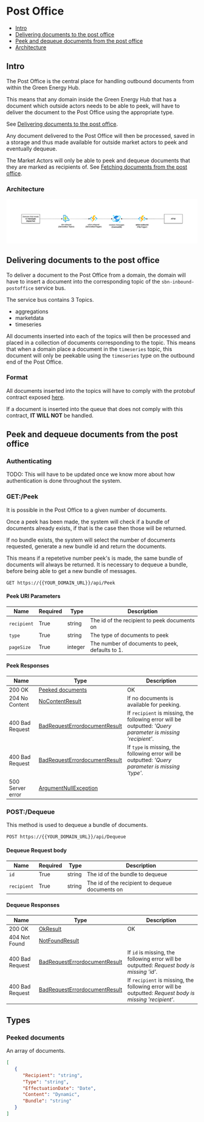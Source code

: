 # Post Office

- [Intro](#intro)
- [Delivering documents to the post office](#delivering-documents-to-the-post-office)
- [Peek and dequeue documents from the post office](#peek-and-dequeue-documents-from-the-post-office)
- [Architecture](#architecture)

## Intro

The Post Office is the central place for handling outbound documents from within the Green Energy Hub.

This means that any domain inside the Green Energy Hub that has a document which outside actors needs to be able to peek, will have to deliver the document to the Post Office using the appropriate type.

See [Delivering documents to the post office](#delivering-documents-to-the-post-office).

Any document delivered to the Post Office will then be processed, saved in a storage and thus made available for outside market actors to peek and eventually dequeue.

The Market Actors will only be able to peek and dequeue documents that they are marked as recipients of. See [Fetching documents from the post office](#peek-and-dequeue-documents-from-the-post-office).

### Architecture

![design](ARCHITECTURE.png)

## Delivering documents to the post office

To deliver a document to the Post Office from a domain, the domain will have to insert a document into the corresponding topic of the `sbn-inbound-postoffice` service bus.

The service bus contains 3 Topics.

- aggregations
- marketdata
- timeseries

All documents inserted into each of the topics will then be processed and placed in a collection of documents corresponding to the topic.
This means that when a domain place a document in the `timeseries` topic, this document will only be peekable using the `timeseries` type on the outbound end of the Post Office.

### Format

All documents inserted into the topics will have to comply with the protobuf contract exposed [here](source/Contracts/v1/Document.proto).

If a document is inserted into the queue that does not comply with this contract, **IT WILL NOT** be handled.

## Peek and dequeue documents from the post office

### Authenticating

TODO: This will have to be updated once we know more about how authentication is done throughout the system.

### GET:/Peek

It is possible in the Post Office to a given number of documents.

Once a peek has been made, the system will check if a bundle of documents already exists, if that is the case then those will be returned.

If no bundle exists, the system will select the number of documents requested, generate a new bundle id and return the documents.

This means if a repetetive number peek's is made, the same bundle of documents will always be returned.
It is necessary to dequeue a bundle, before being able to get a new bundle of messages.

````brainfuck
GET https://{{YOUR_DOMAIN_URL}}/api/Peek
````

#### Peek URI Parameters

| Name | Required |  Type | Description |
| --- | --- | --- | --- |
| `recipient` | True | string | The id of the recipient to peek documents on |
| `type` | True | string | The type of documents to peek |
| `pageSize` | True | integer | The number of documents to peek, defaults to 1. |

#### Peek Responses

| Name | Type | Description |
| --- | --- | --- |
| 200 OK | [Peeked documents](#peeked-documents) | OK |
| 204 No Content | [NoContentResult](https://docs.microsoft.com/en-us/dotnet/api/microsoft.aspnetcore.mvc.nocontentresult?view=aspnetcore-5.0) | If no documents is available for peeking. |
| 400 Bad Request | [BadRequestErrordocumentResult](https://docs.microsoft.com/en-us/dotnet/api/system.web.http.badrequesterrordocumentresult?view=aspnetcore-2.2) | If `recipient` is missing, the following error will be outputted: _'Query parameter is missing 'recipient'_. |
| 400 Bad Request | [BadRequestErrordocumentResult](https://docs.microsoft.com/en-us/dotnet/api/system.web.http.badrequesterrordocumentresult?view=aspnetcore-2.2) | If `type` is missing, the following error will be outputted: _'Query parameter is missing 'type'_. |
| 500 Server error | [ArgumentNullException](https://docs.microsoft.com/en-us/dotnet/api/system.argumentnullexception?view=net-5.0) ||

### POST:/Dequeue

This method is used to dequeue a bundle of documents.

````brainfuck
POST https://{{YOUR_DOMAIN_URL}}/api/Dequeue
````

#### Dequeue Request body

| Name | Required |  Type | Description |
| --- | --- | --- | --- |
| `id` | True | string | The id of the bundle to dequeue |
| `recipient` | True | string | The id of the recipient to dequeue documents on |

#### Dequeue Responses

| Name | Type | Description |
| --- | --- | --- |
| 200 OK | [OkResult](https://docs.microsoft.com/en-us/dotnet/api/microsoft.aspnetcore.mvc.okresult?view=aspnetcore-5.0) | OK |
| 404 Not Found | [NotFoundResult](https://docs.microsoft.com/en-us/dotnet/api/microsoft.aspnetcore.mvc.notfoundresult?view=aspnetcore-5.0) |
| 400 Bad Request | [BadRequestErrordocumentResult](https://docs.microsoft.com/en-us/dotnet/api/system.web.http.badrequesterrordocumentresult?view=aspnetcore-2.2) | If `id` is missing, the following error will be outputted: _Request body is missing 'id'_. |
| 400 Bad Request | [BadRequestErrordocumentResult](https://docs.microsoft.com/en-us/dotnet/api/system.web.http.badrequesterrordocumentresult?view=aspnetcore-2.2) | If `recipient` is missing, the following error will be outputted: _Request body is missing 'recipient'_. |

## Types

### Peeked documents

An array of documents.

```json
[
   {
      "Recipient": "string",
      "Type": "string",
      "EffectuationDate": "Date",
      "Content": "Dynamic",
      "Bundle": "string"
   }
]
```
